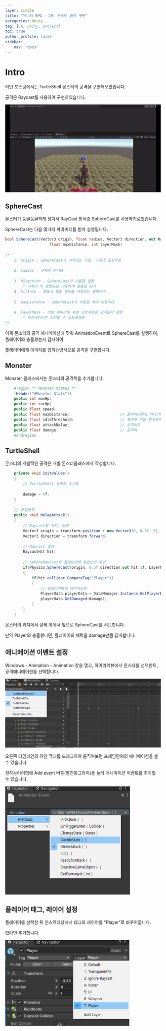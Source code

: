 ```yaml
---
layer: single
title: "유니티 RPG - 29. 몬스터 공격 구현"
categories: Unity
tag: [C#, Unity, project]
toc: true
author_profile: false
sidebar: 
    nav: "docs"
---
```



# Intro

이번 포스팅에서는 TurtleShell 몬스터의 공격을 구현해보았습니다.

공격은 Raycast를 사용하여 구현하였습니다.

![image](/images/2025/2025-01-14/capture_1.gif) 



## SphereCast

몬스터가 둥글둥글하게 생겨서 RayCast 방식중 SphereCast를 사용하기로했습니다.

SphereCast는 다음 몇가지 파라미터를 받아 실행됩니다.

```c#
bool SphereCast(Vector3 origin, float radius, Vector3 direction, out RaycastHit hitInfo, 
                    float maxDistance, int layerMask)

/*
    1. origin - SphereCast가 시작되는 지점. 구체의 중심좌표
       
    2. radius - 구체의 반지름
        
    3. direction - SphereCast가 이동할 방향
        * 구체가 이 방향으로 이동하며 충돌을 탐지
    4. hitInfo - 충돌시 충돌 정보를 저장하는 출력변수

    5. maxDistance - SphereCast가 이동할 최대 이동거리

    6. layerMask - 어떤 레이어에 속한 오브젝트를 감지할지 결정
        * 특정레이어만 감지할 수 있도록해줌
*/
```

이제 몬스터의 공격 애니메이션에 맞춰 AnimationEvent로 SphereCast를 실행하여, 플레이어와 충돌했는지 검사하여

플레이어에게 데미지를 입히는방식으로 공격을 구현합니다.


## Monster

Monster 클래스에서는 몬스터의 공격력을 추가합니다.

```c#
    #region ** Monster Status **
    [Header("#Monster Stats")]
    public int maxHp;
    public int curHp;
    public float speed;
    public float maxDistance;                       // 플레이어와의 거리(복귀하기위한 최대거리)
    public float idleThreshold;                     // 복귀후 처음 위치와의 차이
    public float attackDelay;                       // 공격속도
    public float damage;                            // 공격력
    #endregion
```

## TurtleShell

몬스터의 개별적인 공격은 개별 몬스터클래스에서 작성합니다.

```c#
    private void InitValues()
    {
        // TurtleShell 능력치 초기화
        ...
        damage = 5f;
    }

    // 근접공격
    public void MeleeAttack()
    {
        // Raycast할 위치, 방향
        Vector3 origin = transform.position + new Vector3(0, 0.5f, 0);
        Vector3 direction = transform.forward;

        // Raycast 결과
        RaycastHit hit;

        // SphereRayCast로 플레이어에 닿았는지 확인
        if(Physics.SphereCast(origin, 0.5f,direction,out hit,1f, LayerMask.GetMask("Player")))
        {
            if(hit.collider.CompareTag("Player"))
            {
                // 플레이어에게 데미지입힘
                PlayerData playerData = DataManager.Instance.GetPlayerData();
                playerData.GetDamaged(damage);
            }
        }
    }
```

몬스터의 위치에서 살짝 위에서 앞으로 SphereCast를 시도합니다.

만약 Player와 충돌했다면, 플레이어의 체력을 damage만큼 닳게합니다.


## 애니메이션 이벤트 설정

Windows - Animation - Animation 창을 열고, 하이라키뷰에서 몬스터를 선택한뒤, 공격애니메이션을 선택합니다.

![image](/images/2025/2025-01-14/capture_2.PNG) 

오른쪽 타임라인의 하얀 막대를 드래그하여 움직여보면 프레임단위의 애니메이션을 볼 수 있습니다.

원하는타이밍에 Add event 버튼(빨간동그라미)을 눌러 애니메이션 이벤트를 추가할 수 있습니다.

![image](/images/2025/2025-01-14/capture_3.PNG) 


## 플레이어 태그, 레이어 설정

플레이어를 선택한 뒤 인스펙터창에서 태그와 레이어를 "Player"로 바꾸어줍니다.

없다면 추가합니다.

![image](/images/2025/2025-01-14/capture_4.PNG) 
